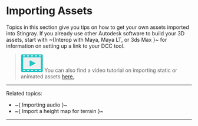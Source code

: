 ﻿# Importing Assets

Topics in this section give you tips on how to get your own assets imported into Stingray. If you already use other Autodesk software to build your 3D assets, start with ~{Interop with Maya, Maya LT, or 3ds Max }~ for information on setting up a link to your DCC tool.

> ![](images/icon_video.png) You can also find a video tutorial on importing static or animated assets <a href="https://www.youtube.com/watch?v=0TGkoIwJIzE" target="_blank">here.</a>

---
Related topics:

- ~{ Importing audio }~
- ~{ Import a height map for terrain }~

---
